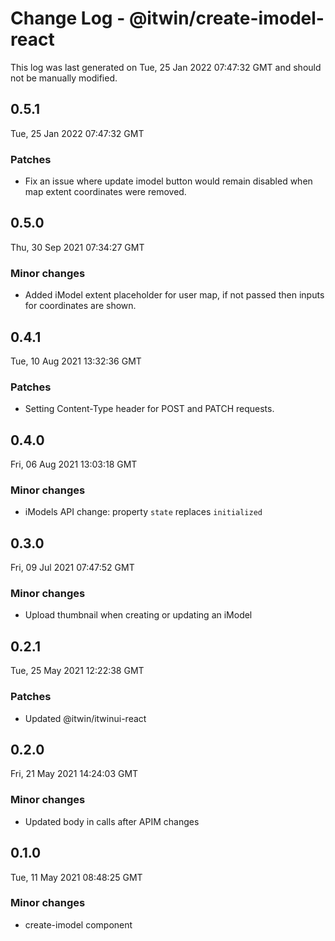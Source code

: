 # Change Log - @itwin/create-imodel-react

This log was last generated on Tue, 25 Jan 2022 07:47:32 GMT and should not be manually modified.

## 0.5.1
Tue, 25 Jan 2022 07:47:32 GMT

### Patches

- Fix an issue where update imodel button would remain disabled when map extent coordinates were removed.

## 0.5.0
Thu, 30 Sep 2021 07:34:27 GMT

### Minor changes

- Added iModel extent placeholder for user map, if not passed then inputs for coordinates are shown.

## 0.4.1
Tue, 10 Aug 2021 13:32:36 GMT

### Patches

- Setting Content-Type header for POST and PATCH requests.

## 0.4.0
Fri, 06 Aug 2021 13:03:18 GMT

### Minor changes

- iModels API change: property `state` replaces `initialized`

## 0.3.0
Fri, 09 Jul 2021 07:47:52 GMT

### Minor changes

- Upload thumbnail when creating or updating an iModel

## 0.2.1
Tue, 25 May 2021 12:22:38 GMT

### Patches

- Updated @itwin/itwinui-react

## 0.2.0
Fri, 21 May 2021 14:24:03 GMT

### Minor changes

- Updated body in calls after APIM changes

## 0.1.0
Tue, 11 May 2021 08:48:25 GMT

### Minor changes

- create-imodel component

